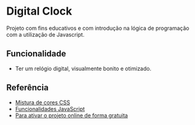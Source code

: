 
# Digital Clock

Projeto com fins educativos e com introdução na lógica de programação com a utilização de Javascript. 





## Funcionalidade 

- Ter um relógio digital, visualmente bonito e otimizado. 


## Referência

 - [Mistura de cores CSS](https://www.w3schools.com/css/css3_gradients.asp)
 - [Funcionalidades JavaScript](https://www.w3schools.com/js/)
 - [Para ativar o projeto online de forma gratuita](vercel.com/)

